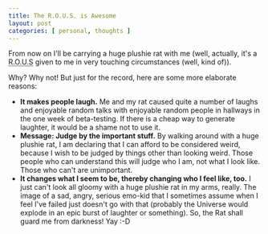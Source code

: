 ```yaml
---
title: The R.O.U.S. is Awesome
layout: post
categories: [ personal, thoughts ]
---
```


From now on I'll be carrying a huge plushie rat with me (well, actually, it's a <abbr title="Rodent
of Unusual Size">R.O.U.S</abbr> given to me in very touching circumstances (well, kind of)).

Why? Why not! But just for the record, here are some more elaborate reasons:

- **It makes people laugh.** Me and my rat caused quite a number of laughs and enjoyable random
  talks with enjoyable random people in hallways in the one week of beta-testing. If there is a
  cheap way to generate laughter, it would be a shame not to use it.
- **Message: Judge by the important stuff.** By walking around with a huge plushie rat, I am
  declaring that I can afford to be considered weird, because I wish to be judged by things other
  than looking weird. Those people who can understand this will judge who I am, not what I look
  like. Those who can't are unimportant.
- **It changes what I seem to be, thereby changing who I feel like, too.** I just can't look all
  gloomy with a huge plushie rat in my arms, really. The image of a sad, angry, serious emo-kid that
  I sometimes assume when I feel I've failed just doesn't go with that (probably the Universe would
  explode in an epic burst of laughter or something). So, the Rat shall guard me from darkness!
  Yay :-D
